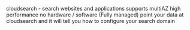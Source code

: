 cloudsearch - search websites and applications
supports multiAZ
high performance
no hardware / software (Fully managed)
point your data at cloudsearch and it will tell you how to configure your search domain

